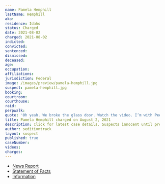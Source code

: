 ```yaml
---
name: Pamela Hemphill
lastName: Hemphill
aka:
residence: Idaho
status: Charged
date: 2021-08-02
charged: 2021-08-02
indicted:
convicted:
sentenced:
dismissed:
deceased:
age:
occupation:
affiliations:
jurisdiction: Federal
image: /images/preview/pamela-hemphill.jpg
suspect: pamela-hemphill.jpg
booking:
courtroom:
courthouse:
raid:
perpwalk:
quote: 'Oh yeah. We broke the glass door. Watch the video. I’m with People’s Rights. Ammon Bundy.'
title: Pamela Hemphill charged on August 2, 2021
description: Click for latest case details. Suspects innocent until proven guilty.
author: seditiontrack
layout: suspect
published: true
caseNumber:
videos:
charges:
---
```

- [News Report](https://www.idahostatesman.com/news/local/crime/article253237378.html)
- [Statement of Facts](https://extremism.gwu.edu/sites/g/files/zaxdzs2191/f/Pamela%20Anne%20Hemphill%20Statement%20of%20Facts.pdf)
- [Information](https://extremism.gwu.edu/sites/g/files/zaxdzs2191/f/Pamela%20Anne%20Hemphill%20Information.pdf)
